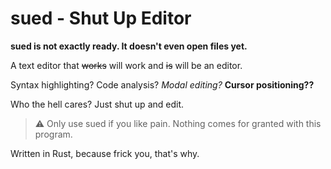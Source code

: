 # sued - Shut Up Editor

**sued is not exactly ready. It doesn't even open files yet.**

A text editor that ~~works~~ will work and ~~is~~ will be an editor.

Syntax highlighting? Code analysis? *Modal editing?* **Cursor positioning??**

Who the hell cares? Just shut up and edit.

> :warning: Only use sued if you like pain. Nothing comes for granted with this program.

Written in Rust, because frick you, that's why.
